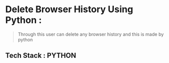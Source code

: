 # Delete Browser History Using Python :
> Through this user can delete any browser history  and this is made by python

## Tech Stack : PYTHON